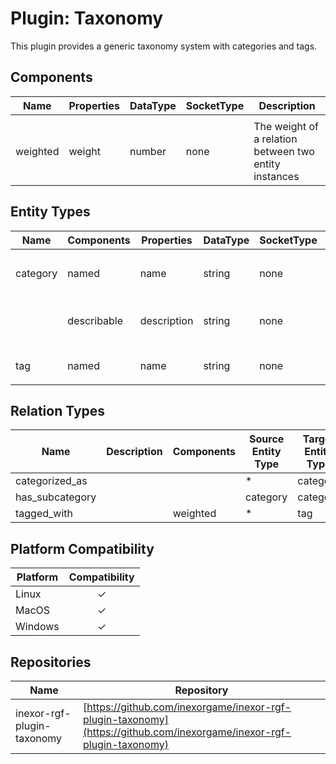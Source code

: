 # Plugin: Taxonomy

This plugin provides a generic taxonomy system with categories and tags.

## Components

| Name      | Properties | DataType | SocketType | Description                                                |
|-----------|------------|----------|------------|------------------------------------------------------------|
|           |
| weighted  | weight     | number   | none       | The weight of a relation between two entity instances      |

## Entity Types

| Name     | Components  | Properties  | DataType | SocketType | Description                     |
|----------|-------------|-------------|----------|------------|---------------------------------|
||
| category | named       | name        | string   | none       | The name of the category        |
|          | describable | description | string   | none       | The description of the category |
||
| tag      | named       | name        | string   | none       | The tag name                    |
||

## Relation Types

| Name            | Description | Components | Source Entity Type | Target Entity Type |
|-----------------|-------------|------------|--------------------|--------------------|
| categorized_as  |             |            | *                  | category           |
| has_subcategory |             |            | category           | category           |
| tagged_with     |             | weighted   | *                  | tag                |

## Platform Compatibility

| Platform | Compatibility |
|----------|:-------------:|
| Linux    |       ✓       |
| MacOS    |       ✓       |
| Windows  |       ✓       |

## Repositories

| Name                       | Repository                                                                                                            |
|----------------------------|-----------------------------------------------------------------------------------------------------------------------|
| inexor-rgf-plugin-taxonomy | [https://github.com/inexorgame/inexor-rgf-plugin-taxonomy](https://github.com/inexorgame/inexor-rgf-plugin-taxonomy)  |
